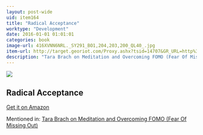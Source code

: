```yaml
---
layout: post-wide
uid: item164
title: "Radical Acceptance"
worktype: "Development"
date: 2016-01-01 01:01:01
categories: book
image-url: 416XVNN6NRL._SY291_BO1,204,203,200_QL40_.jpg
item-url: http://target.georiot.com/Proxy.ashx?tsid=14707&GR_URL=http%3A%2F%2Fwww.amazon.com%2FRadical-Acceptance-Embracing-Heart-Buddha%2Fdp%2F0553380990%2F
description: "Tara Brach on Meditation and Overcoming FOMO (Fear Of Missing Out)"
---
```

<a href="http://target.georiot.com/Proxy.ashx?tsid=14707&GR_URL=http%3A%2F%2Fwww.amazon.com%2FRadical-Acceptance-Embracing-Heart-Buddha%2Fdp%2F0553380990%2F" target="blank"><img src="../../../../img/thumbs/416XVNN6NRL._SY291_BO1,204,203,200_QL40_.jpg" class="prod-img"></a>
<h2>Radical Acceptance</h2>
<p><a href="http://target.georiot.com/Proxy.ashx?tsid=14707&GR_URL=http%3A%2F%2Fwww.amazon.com%2FRadical-Acceptance-Embracing-Heart-Buddha%2Fdp%2F0553380990%2F" target="blank">Get it on Amazon</a><p>
<p>Mentioned in: <a href="http://fourhourworkweek.com/2015/07/31/tara-brach/" target="blank">Tara Brach on Meditation and Overcoming FOMO (Fear Of Missing Out)</a></p>
